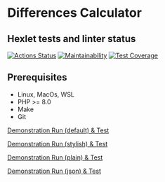 # Differences Calculator

## Hexlet tests and linter status

[![Actions Status](https://github.com/Akorsikov/php-project-48/actions/workflows/project-check.yml/badge.svg)](https://github.com/Akorsikov/php-project-48/actions)
[![Maintainability](https://api.codeclimate.com/v1/badges/a8c60bf54ff88c4b0629/maintainability)](https://codeclimate.com/github/Akorsikov/php-project-48/maintainability)
[![Test Coverage](https://api.codeclimate.com/v1/badges/a8c60bf54ff88c4b0629/test_coverage)](https://codeclimate.com/github/Akorsikov/php-project-48/test_coverage)

## Prerequisites

- Linux, MacOs, WSL
- PHP >= 8.0
- Make
- Git

[Demonstration Run (default) & Test](https://asciinema.org/a/BvJc19bna7sTw1zyvLr2bCzDR)

[Demonstration Run (stylish) & Test](https://asciinema.org/a/AXReEKCiTCFb87x1OaSiLENvB)

[Demonstration Run (plain) & Test](https://asciinema.org/a/nR1E8tqHoHgIQi01RRfptaQOV)

[Demonstration Run (json) & Test](https://asciinema.org/a/im76F3uwqTnizTF2HJM5DDzOL)
